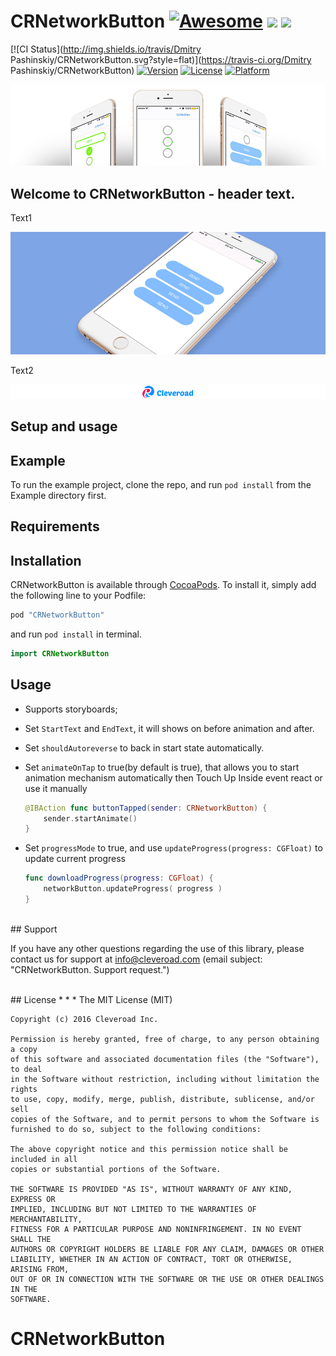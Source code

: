 # CRNetworkButton [![Awesome](https://cdn.rawgit.com/sindresorhus/awesome/d7305f38d29fed78fa85652e3a63e154dd8e8829/media/badge.svg)](https://github.com/sindresorhus/awesome) <img src="https://www.cleveroad.com/public/comercial/label-ios.svg" height="20"> <a href="https://www.cleveroad.com/?utm_source=github&utm_medium=label&utm_campaign=contacts"><img src="https://www.cleveroad.com/public/comercial/label-cleveroad.svg" height="20"></a>

[![CI Status](http://img.shields.io/travis/Dmitry Pashinskiy/CRNetworkButton.svg?style=flat)](https://travis-ci.org/Dmitry Pashinskiy/CRNetworkButton)
[![Version](https://img.shields.io/cocoapods/v/CRNetworkButton.svg?style=flat)](http://cocoapods.org/pods/CRNetworkButton)
[![License](https://img.shields.io/cocoapods/l/CRNetworkButton.svg?style=flat)](http://cocoapods.org/pods/CRNetworkButton)
[![Platform](https://img.shields.io/cocoapods/p/CRNetworkButton.svg?style=flat)](http://cocoapods.org/pods/CRNetworkButton)

![Header image](/images/header.png)

## Welcome to CRNetworkButton - header text.

Text1


![Demo image](/images/demo_.gif)


Text2


[![Awesome](/images/logo-footer.png)](https://www.cleveroad.com/?utm_source=github&utm_medium=label&utm_campaign=contacts)
<br/>
## Setup and usage

## Example

To run the example project, clone the repo, and run `pod install` from the Example directory first.

## Requirements

## Installation

CRNetworkButton is available through [CocoaPods](http://cocoapods.org). To install
it, simply add the following line to your Podfile:

```ruby
pod "CRNetworkButton"
```
and run `pod install` in terminal.

```swift
import CRNetworkButton
```

## Usage
* Supports storyboards;
* Set `StartText` and `EndText`, it will shows on before animation and after.
* Set `shouldAutoreverse` to back in start state automatically.
* Set `animateOnTap` to true(by default is true), that allows you to start animation mechanism automatically then Touch Up Inside event react or use it manually

    ```swift
    @IBAction func buttonTapped(sender: CRNetworkButton) {
        sender.startAnimate()
    }
    ```
* Set `progressMode` to true, and use `updateProgress(progress: CGFloat)` to update current progress

    ```swift
    func downloadProgress(progress: CGFloat) {
        networkButton.updateProgress( progress )
    }
    ```


<br />
## Support

If you have any other questions regarding the use of this library, please contact us for support at info@cleveroad.com (email subject: "CRNetworkButton. Support request.") 

<br />
## License
* * *
    The MIT License (MIT)
    
    Copyright (c) 2016 Cleveroad Inc.
    
    Permission is hereby granted, free of charge, to any person obtaining a copy
    of this software and associated documentation files (the "Software"), to deal
    in the Software without restriction, including without limitation the rights
    to use, copy, modify, merge, publish, distribute, sublicense, and/or sell
    copies of the Software, and to permit persons to whom the Software is
    furnished to do so, subject to the following conditions:
    
    The above copyright notice and this permission notice shall be included in all
    copies or substantial portions of the Software.
    
    THE SOFTWARE IS PROVIDED "AS IS", WITHOUT WARRANTY OF ANY KIND, EXPRESS OR
    IMPLIED, INCLUDING BUT NOT LIMITED TO THE WARRANTIES OF MERCHANTABILITY,
    FITNESS FOR A PARTICULAR PURPOSE AND NONINFRINGEMENT. IN NO EVENT SHALL THE
    AUTHORS OR COPYRIGHT HOLDERS BE LIABLE FOR ANY CLAIM, DAMAGES OR OTHER
    LIABILITY, WHETHER IN AN ACTION OF CONTRACT, TORT OR OTHERWISE, ARISING FROM,
    OUT OF OR IN CONNECTION WITH THE SOFTWARE OR THE USE OR OTHER DEALINGS IN THE
    SOFTWARE.



# CRNetworkButton





